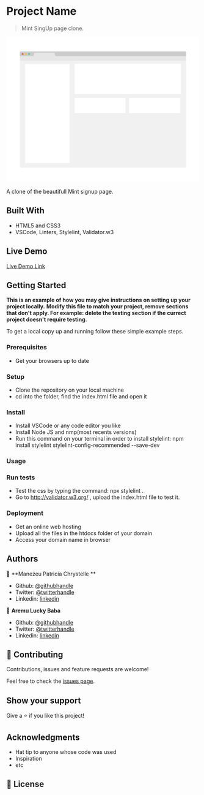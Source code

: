 # Project Name

> Mint SingUp page clone.

![screenshot](./app_screenshot.png)

A clone of the beautifull Mint signup page.

## Built With

- HTML5 and CSS3
- VSCode, Linters, Stylelint, Validator.w3

## Live Demo

[Live Demo Link](https://luckyaremu.github.io/html-form/)


## Getting Started

**This is an example of how you may give instructions on setting up your project locally.**
**Modify this file to match your project, remove sections that don't apply. For example: delete the testing section if the currect project doesn't require testing.**


To get a local copy up and running follow these simple example steps.

### Prerequisites

- Get your browsers up to date

### Setup

- Clone the repository on your local machine
- cd into the folder, find the index.html file and open it

### Install

- Install VSCode or any code editor you like
- Install Node JS and nmp(most recents versions)
- Run this command on your terminal in order to install stylelint: npm install stylelint stylelint-config-recommended --save-dev 

### Usage

### Run tests

- Test the css by typing the command: npx stylelint .
- Go to http://validator.w3.org/ , upload the index.html file to test it.

### Deployment

- Get an online web hosting
- Upload all the files in the htdocs folder of your domain
- Access your domain name in browser



## Authors

👤 **Manezeu Patricia Chrystelle **

- Github: [@githubhandle](https://github.com/patriciachrysy)
- Twitter: [@twitterhandle](https://twitter.com/twitterhandle)
- Linkedin: [linkedin](https://linkedin.com/linkedinhandle)

👤 **Aremu Lucky Baba**

- Github: [@githubhandle](https://github.com/Luckyaremu )
- Twitter: [@twitterhandle](https://twitter.com/luckyaremu)
- Linkedin: [linkedin](https://www.linkedin.com/in/lucky-aremu-24807a145/)

## 🤝 Contributing

Contributions, issues and feature requests are welcome!

Feel free to check the [issues page](https://github.com/Luckyaremu/html-form/issues).

## Show your support

Give a ⭐️ if you like this project!

## Acknowledgments

- Hat tip to anyone whose code was used
- Inspiration
- etc

## 📝 License

